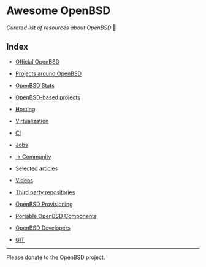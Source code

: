 # Awesome OpenBSD

*Curated list of resources about OpenBSD* :blowfish:

## Index

* [Official OpenBSD](./official-openbsd.md#official-openbsd)
* [Projects around OpenBSD](./projects-around-openbsd.md#projects-around-openbsd)
* [OpenBSD Stats](./openbsd-stats.md#openbsd-stats)
* [OpenBSD-based projects](./openbsd-based-projects.md#openbsd-based-projects)
* [Hosting](./hosting.md#hosting)
* [Virtualization](./virtualization.md#virtualization)
* [CI](./ci.md#ci)
* [Jobs](./jobs.md#jobs)
* [-> Community](./community/index.md#index)
* [Selected articles](./selected-articles.md#selected-articles)
* [Videos](./videos.md#videos)
* [Third party repositories](./third-party-repositories.md#third-party-repositories)
* [OpenBSD Provisioning](./openbsd-provisioning.md#openbsd-provisioning)
* [Portable OpenBSD Components](./portable-openbsd-components.md#portable-openbsd-components)
* [OpenBSD Developers](./openbsd-developers.md#openbsd-developers)

* [GIT](./git/git.md)

----
Please [donate](https://www.openbsd.org/donations.html) to the OpenBSD project.
